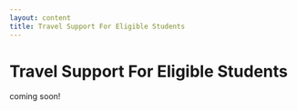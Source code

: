 ```yaml
---
layout: content
title: Travel Support For Eligible Students
---
```

# Travel Support For Eligible Students
coming soon!
